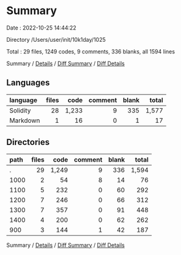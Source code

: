 # Summary

Date : 2022-10-25 14:44:22

Directory /Users/user/init/10k1day/1025

Total : 29 files,  1249 codes, 9 comments, 336 blanks, all 1594 lines

Summary / [Details](details.md) / [Diff Summary](diff.md) / [Diff Details](diff-details.md)

## Languages
| language | files | code | comment | blank | total |
| :--- | ---: | ---: | ---: | ---: | ---: |
| Solidity | 28 | 1,233 | 9 | 335 | 1,577 |
| Markdown | 1 | 16 | 0 | 1 | 17 |

## Directories
| path | files | code | comment | blank | total |
| :--- | ---: | ---: | ---: | ---: | ---: |
| . | 29 | 1,249 | 9 | 336 | 1,594 |
| 1000 | 2 | 54 | 8 | 14 | 76 |
| 1100 | 5 | 232 | 0 | 60 | 292 |
| 1200 | 7 | 246 | 0 | 66 | 312 |
| 1300 | 7 | 357 | 0 | 91 | 448 |
| 1400 | 4 | 200 | 0 | 62 | 262 |
| 900 | 3 | 144 | 1 | 42 | 187 |

Summary / [Details](details.md) / [Diff Summary](diff.md) / [Diff Details](diff-details.md)